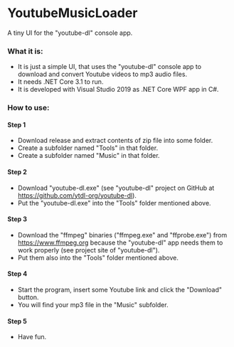 # YoutubeMusicLoader
A tiny UI for the "youtube-dl" console app.

### What it is:

- It is just a simple UI, that uses the "youtube-dl" console app to download and convert Youtube videos to mp3 audio files.
- It needs .NET Core 3.1 to run.
- It is developed with Visual Studio 2019 as .NET Core WPF app in C#.

### How to use:

#### Step 1
- Download release and extract contents of zip file into some folder.
- Create a subfolder named "Tools" in that folder.
- Create a subfolder named "Music" in that folder.

#### Step 2
- Download "youtube-dl.exe" (see "youtube-dl" project on GitHub at https://github.com/ytdl-org/youtube-dl).
- Put the "youtube-dl.exe" into the "Tools" folder mentioned above.

#### Step 3
- Download the "ffmpeg" binaries ("ffmpeg.exe" and "ffprobe.exe") from https://www.ffmpeg.org because the "youtube-dl" app needs them to work properly (see project site of "youtube-dl").
- Put them also into the "Tools" folder mentioned above.

#### Step 4
- Start the program, insert some Youtube link and click the "Download" button.
- You will find your mp3 file in the "Music" subfolder.

#### Step 5
- Have fun.
